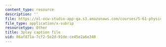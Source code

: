 ```yaml
---
content_type: resource
description: ''
file: https://ol-ocw-studio-app-qa.s3.amazonaws.com/courses/5-61-physical-chemistry-fall-2017/86af871a7cf25e2d91dece45e2a6e340_DpNZ70Uam0M.vtt
file_type: application/x-subrip
resourcetype: Other
title: 3play caption file
uid: 86af871a-7cf2-5e2d-91de-ce45e2a6e340
---
```

